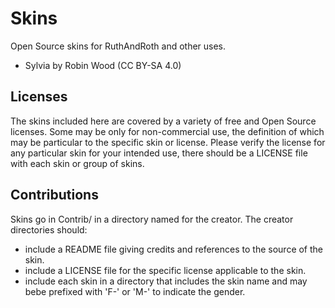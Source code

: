 # Skins

Open Source skins for RuthAndRoth and other uses.

* Sylvia by Robin Wood (CC BY-SA 4.0)

## Licenses

The skins included here are covered by a variety of free and Open Source
licenses.  Some may be only for non-commercial use, the definition of which
may be particular to the specific skin or license.  Please verify the license
for any particular skin for your intended use, there should be a LICENSE file
with each skin or group of skins.

## Contributions

Skins go in Contrib/ in a directory named for the creator.  The creator directories should:

* include a README file giving credits and references to the source of the skin.
* include a LICENSE file for the specific license applicable to the skin.
* include each skin in a directory that includes the skin name and may bebe prefixed with 'F-' or 'M-' to indicate the gender.
